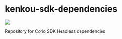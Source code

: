 # kenkou-sdk-dependencies
[![](https://jitpack.io/v/KenkouGmbH/kenkou-sdk-dependencies.svg)](https://jitpack.io/#KenkouGmbH/kenkou-sdk-dependencies)

Repository for Corio SDK Headless dependencies
